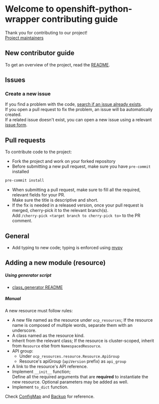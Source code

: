 # Welcome to openshift-python-wrapper contributing guide

Thank you for contributing to our project!  
[Project maintainers](https://github.com/RedHatQE/openshift-python-wrapper/blob/main/OWNERS)

## New contributor guide

To get an overview of the project, read the [README](README.md).

## Issues

### Create a new issue

If you find a problem with the code, [search if an issue already exists](https://github.com/RedHatQE/openshift-python-wrapper/issues).  
If you open a pull request to fix the problem, an issue will ba automatically created.  
If a related issue doesn't exist, you can open a new issue using a relevant [issue form](https://github.com/RedHatQE/openshift-python-wrapper/issues/new/choose).

## Pull requests

To contribute code to the project:

- Fork the project and work on your forked repository
- Before submitting a new pull request, make sure you have `pre-commit` installed

```bash
pre-commit install
```

- When submitting a pull request, make sure to fill all the required, relevant fields for your PR.  
  Make sure the title is descriptive and short.
- If the fix is needed in a released version, once your pull request is merged, cherry-pick it to the relevant branch(s).  
  Add `/cherry-pick <target branch to cherry-pick to>` to the PR comment.

## General

- Add typing to new code; typing is enforced using [mypy](https://mypy-lang.org/)

## Adding a new module (resource)

##### Using generator script

- [class_generator README](scripts/resource/class_generator.py)

##### Manual

A new resource must follow rules:

- A new file named as the resource under `ocp_resources`; If the resource name is composed of multiple words, separate them with an underscore.
- A class named as the resource kind.
- Inherit from the relevant class; If the resource is cluster-scoped, inherit from `Resource` else from `NamespacedResource`.
- API group:
  - Under `ocp_resources.resource.Resource.ApiGroup`
  - Resource's apiGroup (`apiVersion` prefix) as `api_group`
- A link to the resource's API reference.
- Implement `__init__` function;  
  Define all the required arguments that are **required** to instantiate the new resource. Optional parameters may be added as well.
- Implement `to_dict` function.

Check [ConfigMap](ocp_resources/configmap.py) and [Backup](ocp_resources/backup.py) for reference.
